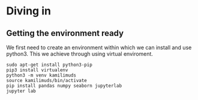 # Diving in

## Getting the environment ready
We first need to create an environment within which we can install and use python3. This we achieve through using virtual enviroment.

```
sudo apt-get install python3-pip
pip3 install virtualenv
python3 -m venv kamilimuds
source kamilimuds/bin/activate
pip install pandas numpy seaborn jupyterlab
jupyter lab
```